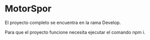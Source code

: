 # MotorSpor

El proyecto completo se encuentra en la rama Develop.

Para que el proyecto funcione necesita ejecutar el comando npm i.
